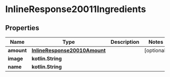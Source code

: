 
# InlineResponse20011Ingredients

## Properties
Name | Type | Description | Notes
------------ | ------------- | ------------- | -------------
**amount** | [**InlineResponse20010Amount**](InlineResponse20010Amount.md) |  |  [optional]
**image** | **kotlin.String** |  | 
**name** | **kotlin.String** |  | 



